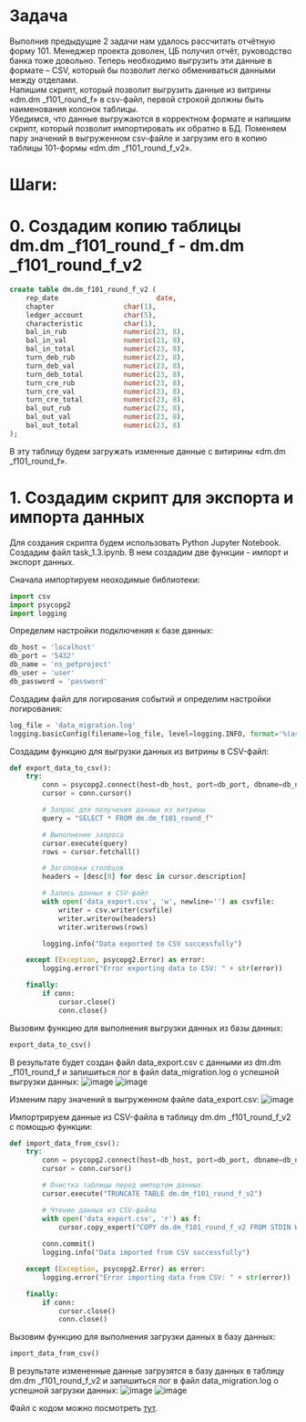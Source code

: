 # Задача
Выполнив предыдущие 2 задачи нам удалось рассчитать отчётную форму 101. Менеджер проекта доволен, ЦБ получил отчёт, руководство банка тоже довольно. Теперь необходимо выгрузить эти данные в формате – CSV, который бы позволит легко обмениваться данными между отделами.  
Напишим скрипт, который позволит выгрузить данные из витрины «dm.dm _f101_round_f» в csv-файл, первой строкой должны быть наименования колонок таблицы.  
Убедимся, что данные выгружаются в корректном формате и напишим скрипт, который позволит импортировать их обратно в БД. 
Поменяем пару значений в выгруженном csv-файле и загрузим его в копию таблицы 101-формы «dm.dm _f101_round_f_v2».

# Шаги:
# 0. Создадим копию таблицы dm.dm _f101_round_f - dm.dm _f101_round_f_v2
```sql
create table dm.dm_f101_round_f_v2 (
    rep_date 		                date,
    chapter 				char(1),
    ledger_account 			char(5),
    characteristic 			char(1),
    bal_in_rub				numeric(23, 8),
    bal_in_val	 			numeric(23, 8),
    bal_in_total			numeric(23, 8),
    turn_deb_rub			numeric(23, 8),
    turn_deb_val	 		numeric(23, 8),
    turn_deb_total	 		numeric(23, 8),
    turn_cre_rub 			numeric(23, 8),
    turn_cre_val	 		numeric(23, 8),
    turn_cre_total 			numeric(23, 8),
    bal_out_rub		 		numeric(23, 8),
    bal_out_val				numeric(23, 8),
    bal_out_total 			numeric(23, 8)
);
```
В эту таблицу будем загружать изменные данные с витирины «dm.dm _f101_round_f».

# 1. Создадим скрипт для экспорта и импорта данных  
Для создания скрипта будем использовать Python Jupyter Notebook.  
Создадим файл task_1.3.ipynb. В нем создадим две функции - импорт и экспорт данных.

Сначала импортируем неоходимые библиотеки:
```python
import csv
import psycopg2
import logging
```
Определим  настройки подключения к базе данных:
```python
db_host = 'localhost'
db_port = '5432'
db_name = 'ns_petproject'
db_user = 'user'
db_password = 'password'
```
Создадим файл для логирования событий и определим настройки логирования:
```python
log_file = 'data_migration.log'
logging.basicConfig(filename=log_file, level=logging.INFO, format='%(asctime)s - %(levelname)s - %(message)s')
```
Создадим функцию для выгрузки данных из витрины в CSV-файл:
```python
def export_data_to_csv():
    try:
        conn = psycopg2.connect(host=db_host, port=db_port, dbname=db_name, user=db_user, password=db_password)
        cursor = conn.cursor()

        # Запрос для получения данных из витрины
        query = "SELECT * FROM dm.dm_f101_round_f"

        # Выполнение запроса
        cursor.execute(query)
        rows = cursor.fetchall()

        # Заголовки столбцов
        headers = [desc[0] for desc in cursor.description]

        # Запись данных в CSV-файл
        with open('data_export.csv', 'w', newline='') as csvfile:
            writer = csv.writer(csvfile)
            writer.writerow(headers)
            writer.writerows(rows)

        logging.info("Data exported to CSV successfully")

    except (Exception, psycopg2.Error) as error:
        logging.error("Error exporting data to CSV: " + str(error))

    finally:
        if conn:
            cursor.close()
            conn.close()
```
Вызовим функцию для выполнения выгрузки данных из базы данных:
```python
export_data_to_csv()
```
В результате будет создан файл data_export.csv с данными из dm.dm _f101_round_f и запишиться лог в файл data_migration.log о успешной выгрузки данных:
![image](https://github.com/poludin/project_full_cycle_etl/assets/70154853/b06e040e-99ba-401a-9f2d-4fd1070f3b3b)
![image](https://github.com/poludin/project_full_cycle_etl/assets/70154853/81327b0d-5a47-46e9-bc1a-7d8395872b23)

Изменим пару значений в выгруженном файле data_export.csv:
![image](https://github.com/poludin/project_full_cycle_etl/assets/70154853/9bfbc8c7-7d4a-4f07-ab4e-d663a52c95d2)

Импортрируем данные из CSV-файла в таблицу dm.dm _f101_round_f_v2 с помощью функции:
```python
def import_data_from_csv():
    try:
        conn = psycopg2.connect(host=db_host, port=db_port, dbname=db_name, user=db_user, password=db_password)
        cursor = conn.cursor()

        # Очистка таблицы перед импортом данных
        cursor.execute("TRUNCATE TABLE dm.dm_f101_round_f_v2")

        # Чтение данных из CSV-файла
        with open('data_export.csv', 'r') as f:
            cursor.copy_expert("COPY dm.dm_f101_round_f_v2 FROM STDIN WITH (FORMAT CSV, HEADER)", f)
    
        conn.commit()
        logging.info("Data imported from CSV successfully")

    except (Exception, psycopg2.Error) as error:
        logging.error("Error importing data from CSV: " + str(error))

    finally:
        if conn:
            cursor.close()
            conn.close()
```
Вызовим функцию для выполнения загрузки данных в базу данных:
```python
import_data_from_csv()
```
В результате измененные данные загрузятся в базу данных в таблицу dm.dm _f101_round_f_v2 и запишиться лог в файл data_migration.log о успешной загрузки данных:
![image](https://github.com/poludin/project_full_cycle_etl/assets/70154853/eb7d7625-e0ac-4f3b-bce9-144988f4b616)
![image](https://github.com/poludin/project_full_cycle_etl/assets/70154853/7285a5fc-7ca6-48e9-9912-d500de785c65)

Файл с кодом можно посмотреть [тут](https://github.com/poludin/project_full_cycle_etl/blob/main/%D0%97%D0%B0%D0%B4%D0%B0%D0%BD%D0%B8%D0%B5_1/%D0%97%D0%B0%D0%B4%D0%B0%D1%87%D0%B0%201.3/task_1.3.ipynb).
